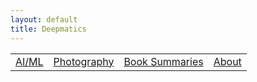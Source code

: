 ```yaml
---
layout: default
title: Deepmatics
---
```

<link rel="stylesheet" href="./assets/style.css">

<table class="centered-table">
  <tr>
    <td><a href="/ai-ml/index.md">AI/ML</a></td>
    <td><a href="/photography/index.md">Photography</a></td>
    <td><a href="/book-summaries/index.md">Book Summaries</a></td>
    <td><a href="../blog/general/about.html">About</a></td>
  </tr>
</table>
